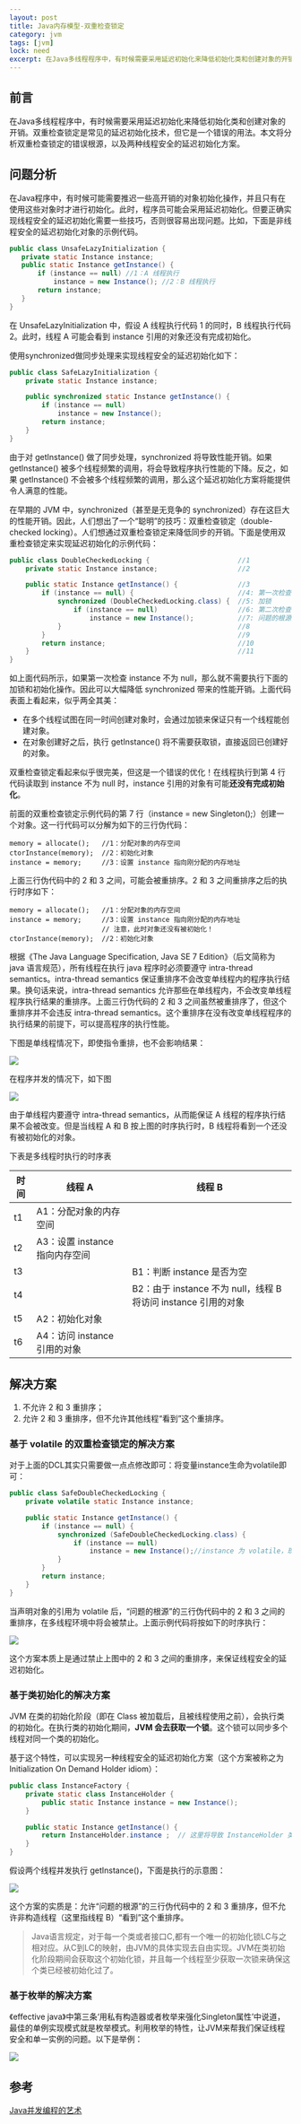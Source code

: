```yaml
---
layout: post
title: Java内存模型-双重检查锁定
category: jvm
tags: [jvm]
lock: need
excerpt: 在Java多线程程序中，有时候需要采用延迟初始化来降低初始化类和创建对象的开销。双重检查锁定是常见的延迟初始化技术，但它是一个错误的用法。本文将分析双重检查锁定的错误根源，以及两种线程安全的延迟初始化方案。
---
```


## 前言

在Java多线程程序中，有时候需要采用延迟初始化来降低初始化类和创建对象的开销。双重检查锁定是常见的延迟初始化技术，但它是一个错误的用法。本文将分析双重检查锁定的错误根源，以及两种线程安全的延迟初始化方案。

## 问题分析

在Java程序中，有时候可能需要推迟一些高开销的对象初始化操作，并且只有在使用这些对象时才进行初始化。此时，程序员可能会采用延迟初始化。但要正确实现线程安全的延迟初始化需要一些技巧，否则很容易出现问题。比如，下面是非线程安全的延迟初始化对象的示例代码。

``` java
public class UnsafeLazyInitialization {
   private static Instance instance;
   public static Instance getInstance() {
       if (instance == null) //1：A 线程执行 
           instance = new Instance(); //2：B 线程执行 
       return instance;
   }
}
```

在 UnsafeLazyInitialization 中，假设 A 线程执行代码 1 的同时，B 线程执行代码 2。此时，线程 A 可能会看到 instance 引用的对象还没有完成初始化。

使用synchronized做同步处理来实现线程安全的延迟初始化如下：

``` java
public class SafeLazyInitialization {
    private static Instance instance;

    public synchronized static Instance getInstance() {
        if (instance == null)
            instance = new Instance();
        return instance;
    }
}
```

由于对 getInstance() 做了同步处理，synchronized 将导致性能开销。如果 getInstance() 被多个线程频繁的调用，将会导致程序执行性能的下降。反之，如果 getInstance() 不会被多个线程频繁的调用，那么这个延迟初始化方案将能提供令人满意的性能。

在早期的 JVM 中，synchronized（甚至是无竞争的 synchronized）存在这巨大的性能开销。因此，人们想出了一个“聪明”的技巧：双重检查锁定（double-checked locking）。人们想通过双重检查锁定来降低同步的开销。下面是使用双重检查锁定来实现延迟初始化的示例代码：

``` java
public class DoubleCheckedLocking {                      //1
    private static Instance instance;                    //2

    public static Instance getInstance() {               //3
        if (instance == null) {                          //4: 第一次检查 
            synchronized (DoubleCheckedLocking.class) {  //5: 加锁 
                if (instance == null)                    //6: 第二次检查 
                    instance = new Instance();           //7: 问题的根源出在这里 
            }                                            //8
        }                                                //9
        return instance;                                 //10
    }                                                    //11
} 
```

如上面代码所示，如果第一次检查 instance 不为 null，那么就不需要执行下面的加锁和初始化操作。因此可以大幅降低 synchronized 带来的性能开销。上面代码表面上看起来，似乎两全其美：

- 在多个线程试图在同一时间创建对象时，会通过加锁来保证只有一个线程能创建对象。
- 在对象创建好之后，执行 getInstance() 将不需要获取锁，直接返回已创建好的对象。

双重检查锁定看起来似乎很完美，但这是一个错误的优化！在线程执行到第 4 行代码读取到 instance 不为 null 时，instance 引用的对象有可能**还没有完成初始化**。

前面的双重检查锁定示例代码的第 7 行（instance = new Singleton();）创建一个对象。这一行代码可以分解为如下的三行伪代码：

```
memory = allocate();   //1：分配对象的内存空间 
ctorInstance(memory);  //2：初始化对象 
instance = memory;     //3：设置 instance 指向刚分配的内存地址
```

上面三行伪代码中的 2 和 3 之间，可能会被重排序。2 和 3 之间重排序之后的执行时序如下：

```
memory = allocate();   //1：分配对象的内存空间 
instance = memory;     //3：设置 instance 指向刚分配的内存地址 
                       // 注意，此时对象还没有被初始化！
ctorInstance(memory);  //2：初始化对象
```

根据《The Java Language Specification, Java SE 7 Edition》（后文简称为 java 语言规范），所有线程在执行 java 程序时必须要遵守 intra-thread semantics。intra-thread semantics 保证重排序不会改变单线程内的程序执行结果。换句话来说，intra-thread semantics 允许那些在单线程内，不会改变单线程程序执行结果的重排序。上面三行伪代码的 2 和 3 之间虽然被重排序了，但这个重排序并不会违反 intra-thread semantics。这个重排序在没有改变单线程程序的执行结果的前提下，可以提高程序的执行性能。

下图是单线程情况下，即使指令重排，也不会影响结果：

![](https://raw.githubusercontent.com/xmzpc/PicBed/master/img/201910/20191023085612.Png)

在程序并发的情况下，如下图

![](https://raw.githubusercontent.com/xmzpc/PicBed/master/img/201910/20191023085743.Png)

由于单线程内要遵守 intra-thread semantics，从而能保证 A 线程的程序执行结果不会被改变。但是当线程 A 和 B 按上图的时序执行时，B 线程将看到一个还没有被初始化的对象。

下表是多线程时执行的时序表

| 时间 | 线程 A                         | 线程 B                                                       |
| ---- | ------------------------------ | ------------------------------------------------------------ |
| t1   | A1：分配对象的内存空间         |                                                              |
| t2   | A3：设置 instance 指向内存空间 |                                                              |
| t3   |                                | B1：判断 instance 是否为空                                   |
| t4   |                                | B2：由于 instance 不为 null，线程 B 将访问 instance 引用的对象 |
| t5   | A2：初始化对象                 |                                                              |
| t6   | A4：访问 instance 引用的对象   |                                                              |

## 解决方案

1. 不允许 2 和 3 重排序；
2. 允许 2 和 3 重排序，但不允许其他线程“看到”这个重排序。

### 基于 volatile 的双重检查锁定的解决方案

对于上面的DCL其实只需要做一点点修改即可：将变量instance生命为volatile即可：

``` java
public class SafeDoubleCheckedLocking {
    private volatile static Instance instance;

    public static Instance getInstance() {
        if (instance == null) {
            synchronized (SafeDoubleCheckedLocking.class) {
                if (instance == null)
                    instance = new Instance();//instance 为 volatile，现在没问题了 
            }
        }
        return instance;
    }
}
```

当声明对象的引用为 volatile 后，“问题的根源”的三行伪代码中的 2 和 3 之间的重排序，在多线程环境中将会被禁止。上面示例代码将按如下的时序执行：

![](https://raw.githubusercontent.com/xmzpc/PicBed/master/img/201910/20191023090654.Png)

这个方案本质上是通过禁止上图中的 2 和 3 之间的重排序，来保证线程安全的延迟初始化。

### 基于类初始化的解决方案

JVM 在类的初始化阶段（即在 Class 被加载后，且被线程使用之前），会执行类的初始化。在执行类的初始化期间，**JVM 会去获取一个锁**。这个锁可以同步多个线程对同一个类的初始化。

基于这个特性，可以实现另一种线程安全的延迟初始化方案（这个方案被称之为 Initialization On Demand Holder idiom）：

``` java
public class InstanceFactory {
    private static class InstanceHolder {
        public static Instance instance = new Instance();
    }

    public static Instance getInstance() {
        return InstanceHolder.instance ;  // 这里将导致 InstanceHolder 类被初始化 
    }
}

```

假设两个线程并发执行 getInstance()，下面是执行的示意图：

![](https://raw.githubusercontent.com/xmzpc/PicBed/master/img/201910/20191023090809.png)

这个方案的实质是：允许“问题的根源”的三行伪代码中的 2 和 3 重排序，但不允许非构造线程（这里指线程 B）“看到”这个重排序。

> Java语言规定，对于每一个类或者接口C,都有一个唯一的初始化锁LC与之相对应。从C到LC的映射，由JVM的具体实现去自由实现。JVM在类初始化阶段期间会获取这个初始化锁，并且每一个线程至少获取一次锁来确保这个类已经被初始化过了。

### 基于枚举的解决方案

《effective java》中第三条‘用私有构造器或者枚举来强化Singleton属性’中说道，最佳的单例实现模式就是枚举模式。利用枚举的特性，让JVM来帮我们保证线程安全和单一实例的问题。以下是举例：

![](https://raw.githubusercontent.com/xmzpc/PicBed/master/img/201912/20191216165554.png)

## 参考

[Java并发编程的艺术]()